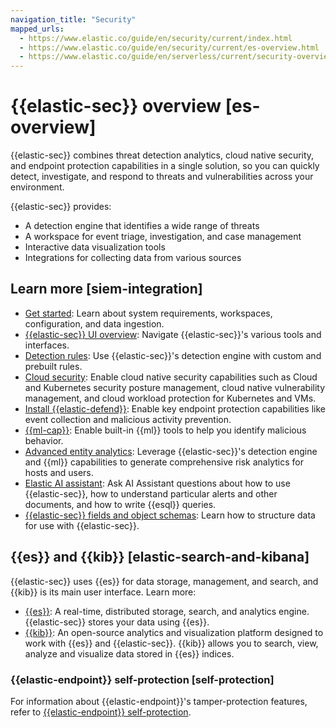 ```yaml
---
navigation_title: "Security"
mapped_urls:
  - https://www.elastic.co/guide/en/security/current/index.html
  - https://www.elastic.co/guide/en/security/current/es-overview.html
  - https://www.elastic.co/guide/en/serverless/current/security-overview.html
---
```


# {{elastic-sec}} overview [es-overview]

{{elastic-sec}} combines threat detection analytics, cloud native security, and endpoint protection capabilities in a single solution, so you can quickly detect, investigate, and respond to threats and vulnerabilities across your environment.

{{elastic-sec}} provides:

* A detection engine that identifies a wide range of threats
* A workspace for event triage, investigation, and case management
* Interactive data visualization tools
* Integrations for collecting data from various sources


## Learn more [siem-integration]

* [Get started](security/get-started.md): Learn about system requirements, workspaces, configuration, and data ingestion.
* [{{elastic-sec}} UI overview](security/get-started/elastic-security-ui.md): Navigate {{elastic-sec}}'s various tools and interfaces.
* [Detection rules](security/detect-and-alert/about-detection-rules.md): Use {{elastic-sec}}'s detection engine with custom and prebuilt rules.
* [Cloud security](security/cloud.md): Enable cloud native security capabilities such as Cloud and Kubernetes security posture management, cloud native vulnerability management, and cloud workload protection for Kubernetes and VMs.
* [Install {{elastic-defend}}](security/configure-elastic-defend/install-elastic-defend.md): Enable key endpoint protection capabilities like event collection and malicious activity prevention.
* [{{ml-cap}}](https://www.elastic.co/products/stack/machine-learning): Enable built-in {{ml}} tools to help you identify malicious behavior.
* [Advanced entity analytics](security/advanced-entity-analytics.md): Leverage {{elastic-sec}}'s detection engine and {{ml}} capabilities to generate comprehensive risk analytics for hosts and users.
* [Elastic AI assistant](security/ai/ai-assistant.md): Ask AI Assistant questions about how to use {{elastic-sec}}, how to understand particular alerts and other documents, and how to write {{esql}} queries.
* [{{elastic-sec}} fields and object schemas](docs-content://docs/reference/security/fields-and-object-schemas/index.md): Learn how to structure data for use with {{elastic-sec}}.


## {{es}} and {{kib}} [elastic-search-and-kibana]

{{elastic-sec}} uses {{es}} for data storage, management, and search, and {{kib}} is its main user interface. Learn more:

* [{{es}}](https://www.elastic.co/products/elasticsearch): A real-time, distributed storage, search, and analytics engine. {{elastic-sec}} stores your data using {{es}}.
* [{{kib}}](https://www.elastic.co/products/kibana): An open-source analytics and visualization platform designed to work with {{es}} and {{elastic-sec}}. {{kib}} allows you to search, view, analyze and visualize data stored in {{es}} indices.


### {{elastic-endpoint}} self-protection [self-protection]

For information about {{elastic-endpoint}}'s tamper-protection features, refer to [{{elastic-endpoint}} self-protection](security/manage-elastic-defend/elastic-endpoint-self-protection-features.md).

